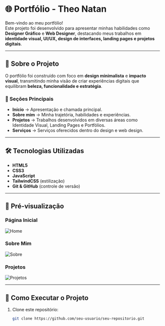 # 🌐 Portfólio - Theo Natan

Bem-vindo ao meu portfólio!  
Este projeto foi desenvolvido para apresentar minhas habilidades como **Designer Gráfico** e **Web Designer**, destacando meus trabalhos em **identidade visual, UI/UX, design de interfaces, landing pages e projetos digitais**.

---

## 📌 Sobre o Projeto

O portfólio foi construído com foco em **design minimalista** e **impacto visual**, transmitindo minha visão de criar experiências digitais que equilibram **beleza, funcionalidade e estratégia**.

### 🔎 Seções Principais

- **Início** → Apresentação e chamada principal.
- **Sobre mim** → Minha trajetória, habilidades e experiências.
- **Projetos** → Trabalhos desenvolvidos em diversas áreas como Identidade Visual, Landing Pages e Portfólios.
- **Serviços** → Serviços oferecidos dentro do design e web design.

---

## 🛠️ Tecnologias Utilizadas

- **HTML5**
- **CSS3**
- **JavaScript**
- **TailwindCSS** (estilização)
- **Git & GitHub** (controle de versão)

---

## 📸 Pré-visualização

### Página Inicial

![Home](./screenshot-home.png)

### Sobre Mim

![Sobre](./screenshot-sobre.png)

### Projetos

![Projetos](./screenshot-projetos.png)

---

## 🚀 Como Executar o Projeto

1. Clone este repositório:
   ```bash
   git clone https://github.com/seu-usuario/seu-repositorio.git
   ```
